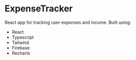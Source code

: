 # ExpenseTracker

React app for tracking user expenses and income.
Built using:

- React
- Typescript
- Tailwind
- Firebase
- Recharts
